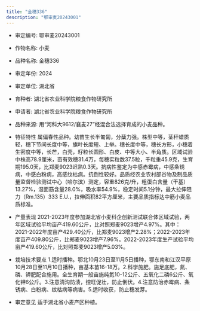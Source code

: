 ```yaml
---
title: "金穗336"
description: "鄂审麦20243001"
---
```

* 审定编号:  鄂审麦20243001

*  作物名称:  小麦

*  品种名称:  金穗336

*  审定年份:  2024

*  审定单位:  湖北省

* 育种者:  湖北省农业科学院粮食作物研究所

*  申请者:  湖北省农业科学院粮食作物研究所

*  品种来源:  用“河科大9612/襄麦27”经混合法选择育成的小麦品种。

*  特征特性
属偏春性品种。幼苗生长半匍匐，分蘖力强。株型中等，茎秆蜡质轻，穗下节间长度中等，旗叶长度短、上举。穗长度中等，穗长方形，小穗着生密度中等，长芒，白壳，籽粒长圆形、白皮、中等大小、半角质。区域试验中株高78.9厘米，亩有效穗31.4万，每穗实粒数37.5粒，千粒重45.9克，生育期195.0天，比郑麦9023迟熟0.3天。抗病性鉴定为中感赤霉病，中感条锈病，中感白粉病，高感纹枯病。抗倒性较好。品质经农业农村部谷物及制品质量监督检验测试中心（哈尔滨）测定，容重826克/升，粗蛋白含量（干基）13.27%，湿面筋含量28.0%，吸水率54.9%，稳定时间5.1分钟，最大拉伸阻力（Rm.135）333 E.U.，拉伸面积82平方厘米，主要品质指标达中筋小麦品质标准。

*  产量表现
2021-2023年度参加湖北省小麦科企创新测试联合体区域试验，两年区域试验平均亩产419.60公斤，比对照郑麦9023增产4.97%。其中：2021-2022年度亩产429.40公斤，比郑麦9023增产2.28%；2022-2023年度亩产409.80公斤，比郑麦9023增产7.96%。2022-2023年度生产试验平均亩产419.60公斤，比对照郑麦9023增产5.03%。

*  栽培技术要点
1.适时播种。鄂北10月23日至11月5日播种，鄂东南和江汉平原10月28日至11月10日播种，亩基本苗16-18万。2.科学施肥。施足底肥，氮、磷、钾肥配合施用。全生育期一般亩施纯氮10-12公斤、五氧化二磷6公斤、氧化钾6公斤。3.注意清沟防渍，控旺促壮，防止倒伏。4.注意防治赤霉病、条锈病、白粉病、纹枯病等病害。5.适时收获，防止穗发芽。

*  审定意见
适于湖北省小麦产区种植。
